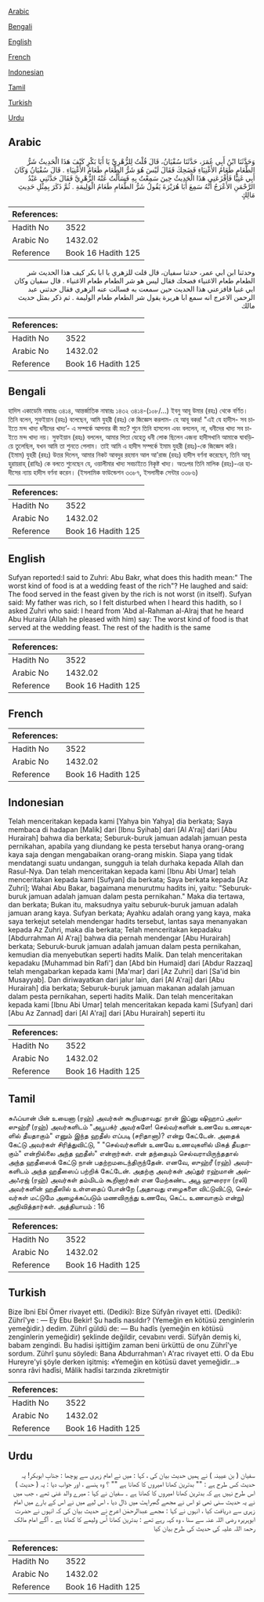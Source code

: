 [Arabic](#arabic)

[Bengali](#bengali)

[English](#english)

[French](#french)

[Indonesian](#indonesian)

[Tamil](#tamil)

[Turkish](#turkish)

[Urdu](#urdu)

## Arabic


<div dir="rtl" lang="ar" style={{fontSize:'larger',backgroundColor:'#f8f9fa',padding:20}}>
وَحَدَّثَنَا ابْنُ أَبِي عُمَرَ، حَدَّثَنَا سُفْيَانُ، قَالَ قُلْتُ لِلزُّهْرِيِّ يَا أَبَا بَكْرٍ كَيْفَ هَذَا الْحَدِيثُ شَرُّ الطَّعَامِ طَعَامُ الأَغْنِيَاءِ فَضَحِكَ فَقَالَ لَيْسَ هُوَ شَرُّ الطَّعَامِ طَعَامُ الأَغْنِيَاءِ ‏.‏ قَالَ سُفْيَانُ وَكَانَ أَبِي غَنِيًّا فَأَفْزَعَنِي هَذَا الْحَدِيثُ حِينَ سَمِعْتُ بِهِ فَسَأَلْتُ عَنْهُ الزُّهْرِيَّ فَقَالَ حَدَّثَنِي عَبْدُ الرَّحْمَنِ الأَعْرَجُ أَنَّهُ سَمِعَ أَبَا هُرَيْرَةَ يَقُولُ شَرُّ الطَّعَامِ طَعَامُ الْوَلِيمَةِ ‏.‏ ثُمَّ ذَكَرَ بِمِثْلِ حَدِيثِ مَالِكٍ
</div>
<div style={{backgroundColor:'#f8f9fa',padding:20, marginBottom: 10}}><table> <thead> <tr> <th>References:</th> <th></th> </tr> </thead> <tbody><tr><td>Hadith No</td><td>3522</td></tr><tr><td>Arabic No</td><td>1432.02</td></tr><tr><td>Reference</td><td>Book 16 Hadith 125</td></tr></tbody></table></div>


<div dir="rtl" lang="ar" style={{fontSize:'larger',backgroundColor:'#f8f9fa',padding:20}}>
وحدثنا ابن ابي عمر، حدثنا سفيان، قال قلت للزهري يا ابا بكر كيف هذا الحديث شر الطعام طعام الاغنياء فضحك فقال ليس هو شر الطعام طعام الاغنياء . قال سفيان وكان ابي غنيا فافزعني هذا الحديث حين سمعت به فسالت عنه الزهري فقال حدثني عبد الرحمن الاعرج انه سمع ابا هريرة يقول شر الطعام طعام الوليمة . ثم ذكر بمثل حديث مالك
</div>
<div style={{backgroundColor:'#f8f9fa',padding:20, marginBottom: 10}}><table> <thead> <tr> <th>References:</th> <th></th> </tr> </thead> <tbody><tr><td>Hadith No</td><td>3522</td></tr><tr><td>Arabic No</td><td>1432.02</td></tr><tr><td>Reference</td><td>Book 16 Hadith 125</td></tr></tbody></table></div>

## Bengali


<div dir="ltr" lang="bn" style={{fontSize:'larger',backgroundColor:'#f8f9fa',padding:20}}>
হাদিস একাডেমি নাম্বারঃ ৩৪১৪, আন্তর্জাতিক নাম্বারঃ ১৪৩২ ৩৪১৪-(১০৮/...) ইবনু আবূ উমার (রহঃ) থেকে বর্ণিত। তিনি বলেন, সুফইয়ান (রহঃ) বলেছেন, আমি যুহরী (রহঃ) কে জিজ্ঞেস করলাম- হে আবূ বকর! "এই যে হাদীস- সব চাইতে মন্দ খাদ্য ধনীদের খাদ্য’- এ সম্পর্কে আপনার কী মত? শুনে তিনি হাসলেন এবং বললেন, না, ধনীদের খাদ্য সব চাইতে মন্দ খাদ্য নয়। সুফইয়ান (রহঃ) বললেন, আমার পিতা যেহেতু ধনী লোক ছিলেন এজন্য হাদীসখানি আমাকে ঘাবড়িয়ে তুলেছিল, যখন আমি তা শুনতে পেলাম। তাই আমি এ হাদীস সম্পর্কে ইমাম যুহরী (রহঃ)-কে জিজ্ঞেস করি। (ইমাম) যুহরী (রহঃ) উত্তর দিলেন, আমার নিকট আবদুর রহমান আল আ'রাজ (রহঃ) হাদীস বর্ণনা করেছেন, তিনি আবূ হুরায়রাহ্ (রাযিঃ) কে বলতে শুনেছেন যে, ওয়ালীমার খাদ্য সবচাইতে নিকৃষ্ট খাদ্য। অতঃপর তিনি মালিক (রহঃ)-এর হাদীসের ন্যায় হাদীস বর্ণনা করেন। (ইসলামিক ফাউন্ডেশন ৩৩৮৭, ইসলামীক সেন্টার ৩৩৮৬)
</div>
<div style={{backgroundColor:'#f8f9fa',padding:20, marginBottom: 10}}><table> <thead> <tr> <th>References:</th> <th></th> </tr> </thead> <tbody><tr><td>Hadith No</td><td>3522</td></tr><tr><td>Arabic No</td><td>1432.02</td></tr><tr><td>Reference</td><td>Book 16 Hadith 125</td></tr></tbody></table></div>

## English


<div dir="ltr" lang="en" style={{fontSize:'larger',backgroundColor:'#f8f9fa',padding:20}}>
Sufyan reported:I said to Zuhri: Abu Bakr, what does this hadith mean:" The worst kind of food is at a wedding feast of the rich"? He laughed and said: The food served in the feast given by the rich is not worst (in itself). Sufyan said: My father was rich, so I felt disturbed when I heard this hadith, so I asked Zuhri who said: I heard from 'Abd al-Rahman al-Alraj that he heard Abu Huraira (Allah he pleased with him) say: The worst kind of food is that served at the wedding feast. The rest of the hadith is the same
</div>
<div style={{backgroundColor:'#f8f9fa',padding:20, marginBottom: 10}}><table> <thead> <tr> <th>References:</th> <th></th> </tr> </thead> <tbody><tr><td>Hadith No</td><td>3522</td></tr><tr><td>Arabic No</td><td>1432.02</td></tr><tr><td>Reference</td><td>Book 16 Hadith 125</td></tr></tbody></table></div>

## French


<div dir="ltr" lang="fr" style={{fontSize:'larger',backgroundColor:'#f8f9fa',padding:20}}>

</div>
<div style={{backgroundColor:'#f8f9fa',padding:20, marginBottom: 10}}><table> <thead> <tr> <th>References:</th> <th></th> </tr> </thead> <tbody><tr><td>Hadith No</td><td>3522</td></tr><tr><td>Arabic No</td><td>1432.02</td></tr><tr><td>Reference</td><td>Book 16 Hadith 125</td></tr></tbody></table></div>

## Indonesian


<div dir="ltr" lang="id" style={{fontSize:'larger',backgroundColor:'#f8f9fa',padding:20}}>
Telah menceritakan kepada kami [Yahya bin Yahya] dia berkata; Saya membaca di hadapan [Malik] dari [Ibnu Syihab] dari [Al A'raj] dari [Abu Hurairah] bahwa dia berkata; Seburuk-buruk jamuan adalah jamuan pesta pernikahan, apabila yang diundang ke pesta tersebut hanya orang-orang kaya saja dengan mengabaikan orang-orang miskin. Siapa yang tidak mendatangi suatu undangan, sungguh ia telah durhaka kepada Allah dan Rasul-Nya. Dan telah menceritakan kepada kami [Ibnu Abi Umar] telah menceritakan kepada kami [Sufyan] dia berkata; Saya berkata kepada [Az Zuhri]; Wahai Abu Bakar, bagaimana menurutmu hadits ini, yaitu: "Seburuk-buruk jamuan adalah jamuan dalam pesta pernikahan." Maka dia tertawa, dan berkata; Bukan itu, maksudnya yaitu seburuk-buruk jamuan adalah jamuan arang kaya. Sufyan berkata; Ayahku adalah orang yang kaya, maka saya terkejut setelah mendengar hadits tersebut, lantas saya menanyakan kepada Az Zuhri, maka dia berkata; Telah menceritakan kepadaku [Abdurrahman Al A'raj] bahwa dia pernah mendengar [Abu Hurairah] berkata; Seburuk-buruk jamuan adalah jamuan dalam pesta pernikahan, kemudian dia menyebutkan seperti hadits Malik. Dan telah menceritakan kepadaku [Muhammad bin Rafi'] dan [Abd bin Humaid] dari [Abdur Razzaq] telah mengabarkan kepada kami [Ma'mar] dari [Az Zuhri] dari [Sa'id bin Musayyab]. Dan diriwayatkan dari jalur lain, dari [Al A'raj] dari [Abu Hurairah] dia berkata; Seburuk-buruk jamuan makanan adalah jamuan dalam pesta pernikahan, seperti hadits Malik. Dan telah menceritakan kepada kami [Ibnu Abi Umar] telah menceritakan kepada kami [Sufyan] dari [Abu Az Zannad] dari [Al A'raj] dari [Abu Hurairah] seperti itu
</div>
<div style={{backgroundColor:'#f8f9fa',padding:20, marginBottom: 10}}><table> <thead> <tr> <th>References:</th> <th></th> </tr> </thead> <tbody><tr><td>Hadith No</td><td>3522</td></tr><tr><td>Arabic No</td><td>1432.02</td></tr><tr><td>Reference</td><td>Book 16 Hadith 125</td></tr></tbody></table></div>

## Tamil


<div dir="ltr" lang="ta" style={{fontSize:'larger',backgroundColor:'#f8f9fa',padding:20}}>
சுஃப்யான் பின் உயைனா (ரஹ்) அவர்கள் கூறியதாவது: நான் இப்னு ஷிஹாப் அஸ்ஸுஹ்ரீ (ரஹ்) அவர்களிடம் "அபூபக்ர் அவர்களே! செல்வர்களின் உணவே உணவுகளில் தீயதாகும்" எனும் இந்த ஹதீஸ் எப்படி (சரிதானா)? என்று கேட்டேன். அதைக் கேட்டு அவர்கள் சிரித்துவிட்டு, " "செல்வர்களின் உணவே உணவுகளில் மிகத் தீயதாகும்" என்றில்லை அந்த ஹதீஸ்" என்றார்கள். என் தந்தையும் செல்வராயிருந்ததால் அந்த ஹதீஸைக் கேட்டு நான் பதற்றமடைந்திருந்தேன். எனவே, ஸுஹ்ரீ (ரஹ்) அவர்களிடம் அந்த ஹதீஸைப் பற்றிக் கேட்டேன். அதற்கு அவர்கள் அப்துர் ரஹ்மான் அல்அஃரஜ் (ரஹ்) அவர்கள் தம்மிடம் கூறினார்கள் என மேற்கண்ட அபூ ஹுரைரா (ரலி) அவர்களின் ஹதீஸில் உள்ளதைப் போன்றே (அதாவது எழைகளை விட்டுவிட்டு, செல்வர்கள் மட்டுமே அழைக்கப்படும் மணவிருந்து உணவே, கெட்ட உணவாகும் என்று) அறிவித்தார்கள். அத்தியாயம் : 16
</div>
<div style={{backgroundColor:'#f8f9fa',padding:20, marginBottom: 10}}><table> <thead> <tr> <th>References:</th> <th></th> </tr> </thead> <tbody><tr><td>Hadith No</td><td>3522</td></tr><tr><td>Arabic No</td><td>1432.02</td></tr><tr><td>Reference</td><td>Book 16 Hadith 125</td></tr></tbody></table></div>

## Turkish


<div dir="ltr" lang="tr" style={{fontSize:'larger',backgroundColor:'#f8f9fa',padding:20}}>
Bize îbni Ebî Ömer rivayet etti. (Dediki): Bize Süfyân rivayet etti. (Dediki): Zührî'ye : — Ey Ebu Bekir! Şu hadîs nasıldır? (Yemeğin en kötüsü zenginlerin yemeğidir.) dedim. Zührî güldü de: — Bu hadîs (yemeğin en kötüsü zenginlerin yemeğidir) şeklinde değildir, cevabını verdi. Süfyân demiş ki, babam zengindi. Bu hadisi işittiğim zaman beni ürküttü de onu Zührî'ye sordum. Zührî şunu söyledi: Bana Abdurrahman'ı A'rac rivayet etti. O da Ebu Hureyre'yi şöyle derken işitmiş: «Yemeğin en kötüsü davet yemeğidir...» sonra râvi hadîsi, Mâlik hadîsi tarzında zikretmiştir
</div>
<div style={{backgroundColor:'#f8f9fa',padding:20, marginBottom: 10}}><table> <thead> <tr> <th>References:</th> <th></th> </tr> </thead> <tbody><tr><td>Hadith No</td><td>3522</td></tr><tr><td>Arabic No</td><td>1432.02</td></tr><tr><td>Reference</td><td>Book 16 Hadith 125</td></tr></tbody></table></div>

## Urdu


<div dir="rtl" lang="ur" style={{fontSize:'larger',backgroundColor:'#f8f9fa',padding:20}}>
سفیان ( بن عیینہ ) نے ہمیں حدیث بیان کی ، کہا : میں نے امام زہری سے پوچھا : جنابِ ابوبکر! یہ حدیث کس طرح ہے : "" بدترین کھانا امیروں کا کھانا ہے "" ؟ وہ ہنسے ، اور جواب دیا : یہ ( حدیث ) اس طرح نہیں ہے کہ بدترین کھانا امیروں کا کھانا ہے ۔ سفیان نے کہا : میرے والد غنی تھے ، جب میں نے یہ حدیث سنی تھی تو اس نے مجھے گھبراہٹ میں ڈال دیا ، اس لیے میں نے اس کے بارے میں امام زہری سے دریافت کیا ، انہوں نے کہا : مجھے عبدالرحمٰن اعرج نے حدیث بیان کی کہ انہوں نے حضرت ابوہریرہ رضی اللہ عنہ سے سنا ، وہ کہہ رہے تھے : بدترین کھانا اُس ولیمے کا کھانا ہے ۔ آگے امام مالک رحمۃ اللہ علیہ کی حدیث کی طرح بیان کیا
</div>
<div style={{backgroundColor:'#f8f9fa',padding:20, marginBottom: 10}}><table> <thead> <tr> <th>References:</th> <th></th> </tr> </thead> <tbody><tr><td>Hadith No</td><td>3522</td></tr><tr><td>Arabic No</td><td>1432.02</td></tr><tr><td>Reference</td><td>Book 16 Hadith 125</td></tr></tbody></table></div>